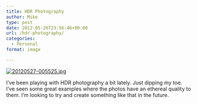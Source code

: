```yaml
---
title: HDR Photography
author: Mike
type: post
date: 2012-05-26T23:56:46+00:00
url: /hdr-photography/
categories:
  - Personal
format: image

---
```

[<img src="/wp-content/uploads/2012/05/20120527-005525.jpg" alt="20120527-005525.jpg" class="alignnone size-full" />][1]

I&#8217;ve been playing with HDR photography a bit lately. Just dipping my toe. I&#8217;ve seen some great examples where the photos have an ethereal quality to them. I&#8217;m looking to try and create something like that in the future.

 [1]: /wp-content/uploads/2012/05/20120527-005525.jpg